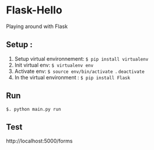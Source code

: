 # Flask-Hello
Playing around with Flask

## Setup :

1. Setup virtual environnement: `$ pip install virtualenv`
2. Init virtual env: `$ virtualenv env`
3. Activate env: `$ source env/bin/activate `. `deactivate`
4. In the virtual environment : `$ pip install Flask`

## Run
`$. python main.py run`

## Test
http://localhost:5000/forms
